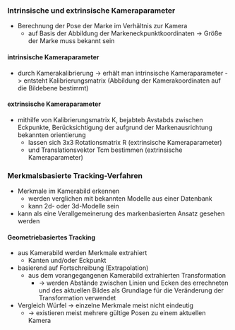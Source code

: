 ### Intrinsische und extrinsische Kameraparameter
- Berechnung der Pose der Marke im Verhältnis zur Kamera
  - auf Basis der Abbildung der Markeneckpunktkoordinaten -> Größe der Marke muss bekannt sein

#### intrinsische Kameraparameter
- durch Kamerakalibrierung -> erhält man intrinsische Kameraparameter -> entsteht Kalibrierungsmatrix (Abbildung der Kamerakoordinaten auf die Bildebene bestimmt)
#### extrinsische Kameraparameter
- mithilfe von Kalibrierungsmatrix K, bejabteb Avstabds zwischen Eckpunkte, Berücksichtigung der aufgrund der Markenausrichtung bekannten orientierung
  - lassen sich 3x3 Rotationsmatrix R (extrinsische Kameraparameter)
  - und Translationsvektor Tcm bestimmen (extrinsische Kameraparameter)


### Merkmalsbasierte Tracking-Verfahren
- Merkmale im Kamerabild erkennen
  - werden verglichen mit bekannten Modelle aus einer Datenbank 
  - kann 2d- oder 3d-Modelle sein
- kann als eine Verallgemeinerung des markenbasierten Ansatz gesehen werden
#### Geometriebasiertes Tracking
- aus Kamerabild werden Merkmale extrahiert
  - Kanten und/oder Eckpunkt
- basierend auf Fortschreibung (Extrapolation)
  - aus dem vorangegangenen Kamerabild extrahierten Transformation 
    - -> werden Abstände zwischen Linien und Ecken des errechneten und des aktuellen Bildes als Grundlage für die Veränderung der Transformation verwendet
- Vergleich Würfel -> einzelne Merkmale meist nicht eindeutig 
  - -> existieren meist mehrere gültige Posen zu einem aktuellen Kamera
